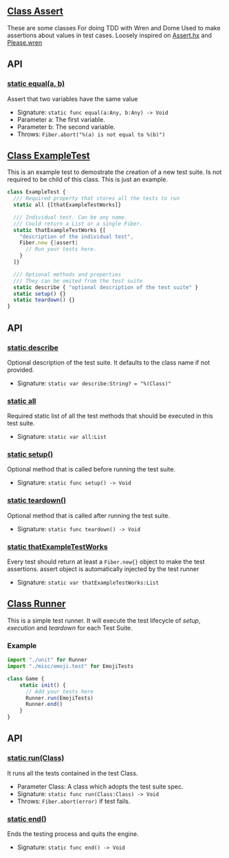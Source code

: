 <!-- file: src/test/unit.wren -->
<!-- documentation automatically generated using domepunk/tools/doc -->
## [Class Assert](https://github.com/ninjascl/domepunk/blob/main/src/test/unit.wren#L12)


These are some classes
For doing TDD with Wren and Dome
Used to make assertions about values in test cases.
Loosely inspired on [Assert.hx](https://github.com/massiveinteractive/MassiveUnit/blob/master/src/massive/munit/Assert.hx)
and [Please.wren](https://github.com/EvanHahn/wren-please/blob/master/please.wren)

## API

### [static equal(a, b)](https://github.com/ninjascl/domepunk/blob/main/src/test/unit.wren#L25)


Assert that two variables have the same value
- Signature: `static func equal(a:Any, b:Any) -> Void`
- Parameter a: The first variable.
- Parameter b: The second variable.
- Throws: `Fiber.abort("%(a) is not equal to %(b)")`

## [Class ExampleTest](https://github.com/ninjascl/domepunk/blob/main/src/test/unit.wren#L455)


This is an example test to demostrate the creation of a new test suite.
Is not required to be child of this class. This is just an example.
```js
class ExampleTest {
  /// Required property that stores all the tests to run
  static all {[thatExampleTestWorks]}

  /// Individual test. Can be any name.
  /// Could return a List or a single Fiber.
  static thatExampleTestWorks {[
    "description of the individual test",
    Fiber.new {|assert|
      // Run your tests here.
    }
  ]}

  /// Optional methods and properties
  /// They can be omited from the test suite
  static describe { "optional description of the test suite" }
  static setup() {}
  static teardown() {}
}
```

## API

### [static describe](https://github.com/ninjascl/domepunk/blob/main/src/test/unit.wren#L461)


Optional description of the test suite.
It defaults to the class name if not provided.
- Signature: `static var describe:String? = "%(Class)"`

### [static all](https://github.com/ninjascl/domepunk/blob/main/src/test/unit.wren#L468)


Required static list of all the test methods that should be
executed in this test suite.
- Signature: `static var all:List`

### [static setup()](https://github.com/ninjascl/domepunk/blob/main/src/test/unit.wren#L474)


Optional method that is called before running the test suite.
- Signature: `static func setup() -> Void`

### [static teardown()](https://github.com/ninjascl/domepunk/blob/main/src/test/unit.wren#L480)


Optional method that is called after running the test suite.
- Signature: `static func teardown() -> Void`

### [static thatExampleTestWorks](https://github.com/ninjascl/domepunk/blob/main/src/test/unit.wren#L489)


Every test should return at least a `Fiber.new{}` object
to make the test assertions.
assert object is automatically injected
by the test runner
- Signature: `static var thatExampleTestWorks:List`

## [Class Runner](https://github.com/ninjascl/domepunk/blob/main/src/test/unit.wren#L513)


This is a simple test runner. It will execute the test lifecycle
of _setup_, _execution_ and _teardown_ for each Test Suite.

### Example
```js
import "./unit" for Runner
import "./misc/emoji.test" for EmojiTests

class Game {
    static init() {
      // Add your tests here
      Runner.run(EmojiTests)
      Runner.end()
    }
}
```

## API

### [static run(Class)](https://github.com/ninjascl/domepunk/blob/main/src/test/unit.wren#L520)


It runs all the tests contained in the test Class.
- Parameter Class: A class which adopts the test suite spec.
- Signature: `static func run(Class:Class) -> Void`
- Throws: `Fiber.abort(error)` if test fails.

### [static end()](https://github.com/ninjascl/domepunk/blob/main/src/test/unit.wren#L532)


Ends the testing process and quits the engine.
- Signature: `static func end() -> Void`
